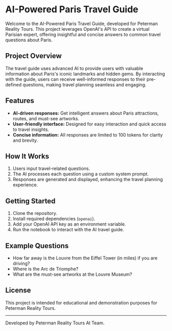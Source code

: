 # AI-Powered Paris Travel Guide

Welcome to the AI-Powered Paris Travel Guide, developed for Peterman Reality Tours. This project leverages OpenAI's API to create a virtual Parisian expert, offering insightful and concise answers to common travel questions about Paris.

## Project Overview

The travel guide uses advanced AI to provide users with valuable information about Paris's iconic landmarks and hidden gems. By interacting with the guide, users can receive well-informed responses to their pre-defined questions, making travel planning seamless and engaging.

## Features

- **AI-driven responses:** Get intelligent answers about Paris attractions, routes, and must-see artworks.
- **User-friendly interface:** Designed for easy interaction and quick access to travel insights.
- **Concise information:** All responses are limited to 100 tokens for clarity and brevity.

## How It Works

1. Users input travel-related questions.
2. The AI processes each question using a custom system prompt.
3. Responses are generated and displayed, enhancing the travel planning experience.

## Getting Started

1. Clone the repository.
2. Install required dependencies (`openai`).
3. Add your OpenAI API key as an environment variable.
4. Run the notebook to interact with the AI travel guide.

## Example Questions

- How far away is the Louvre from the Eiffel Tower (in miles) if you are driving?
- Where is the Arc de Triomphe?
- What are the must-see artworks at the Louvre Museum?

## License

This project is intended for educational and demonstration purposes for Peterman Reality Tours.

---
Developed by Peterman Reality Tours AI Team.